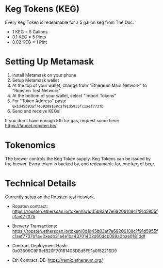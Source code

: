 # Keg Tokens (KEG)

Every Keg Token is redeamable for a 5 gallon keg from The Doc.

- 1 KEG = 5 Gallons
- 0.1  KEG = 5 Pints
- 0.02 KEG = 1 Pint

# Setting Up Metamask

1. Install Metamask on your phone
2. Setup Metamask wallet
3. At the top of your wallet, change from "Ethereum Main Network" to "Ropsten Test Network"
4. At the bottom of your wallet, select "Import Tokens" 
5. For "Token Address" paste `0x1d45b83af7e69209108c1f91d5955fc1aef7737b`
6. Send and receive KEGs!

If you don't have enough Eth for gas, request some here: https://faucet.ropsten.be/

# Tokenomics 

The brewer controls the Keg Token supply. Keg Tokens can be issued by the brewer. Every token is backed by, and redeamable for, one keg of beer. 

# Technical Details

Currently setup on the Ropsten test network.

- Ropsten contract: https://ropsten.etherscan.io/token/0x1d45b83af7e69209108c1f91d5955fc1aef7737b

- Brewery Transactions: https://ropsten.etherscan.io/token/0x1d45b83af7e69209108c1f91d5955fc1aef7737b?a=0xedb31a4e1ba43701402d60dcb089a0bae0181ddf

- Contract Deployment Hash: 0x03509C9F6efB20F70181405DEd5FE1a0f52216D9

- Eth Contract IDE: https://remix.ethereum.org/
